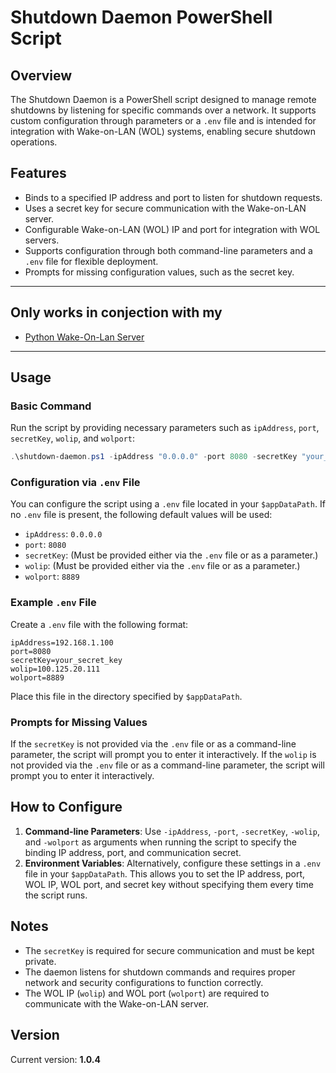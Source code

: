 # Shutdown Daemon PowerShell Script

## Overview

The Shutdown Daemon is a PowerShell script designed to manage remote shutdowns by listening for specific commands over a network. It supports custom configuration through parameters or a `.env` file and is intended for integration with Wake-on-LAN (WOL) systems, enabling secure shutdown operations.

## Features

- Binds to a specified IP address and port to listen for shutdown requests.
- Uses a secret key for secure communication with the Wake-on-LAN server.
- Configurable Wake-on-LAN (WOL) IP and port for integration with WOL servers.
- Supports configuration through both command-line parameters and a `.env` file for flexible deployment.
- Prompts for missing configuration values, such as the secret key.

---
## Only works in conjection with my
- [Python Wake-On-Lan Server](https://github.com/Oratorian/script-archive/tree/main/Python/wol)
---

## Usage

### Basic Command

Run the script by providing necessary parameters such as `ipAddress`, `port`, `secretKey`, `wolip`, and `wolport`:

```powershell
.\shutdown-daemon.ps1 -ipAddress "0.0.0.0" -port 8080 -secretKey "your_secret_key" -wolip "100.125.20.111" -wolport 8889
```

### Configuration via `.env` File

You can configure the script using a `.env` file located in your `$appDataPath`. If no `.env` file is present, the following default values will be used:

- `ipAddress`: `0.0.0.0`
- `port`: `8080`
- `secretKey`: (Must be provided either via the `.env` file or as a parameter.)
- `wolip`: (Must be provided either via the `.env` file or as a parameter.)
- `wolport`: `8889`

### Example `.env` File

Create a `.env` file with the following format:

```
ipAddress=192.168.1.100
port=8080
secretKey=your_secret_key
wolip=100.125.20.111
wolport=8889
```

Place this file in the directory specified by `$appDataPath`.

### Prompts for Missing Values

If the `secretKey` is not provided via the `.env` file or as a command-line parameter, the script will prompt you to enter it interactively.
If the `wolip` is not provided via the `.env` file or as a command-line parameter, the script will prompt you to enter it interactively.

## How to Configure

1. **Command-line Parameters**: Use `-ipAddress`, `-port`, `-secretKey`, `-wolip`, and `-wolport` as arguments when running the script to specify the binding IP address, port, and communication secret.
2. **Environment Variables**: Alternatively, configure these settings in a `.env` file in your `$appDataPath`. This allows you to set the IP address, port, WOL IP, WOL port, and secret key without specifying them every time the script runs.

## Notes

- The `secretKey` is required for secure communication and must be kept private.
- The daemon listens for shutdown commands and requires proper network and security configurations to function correctly.
- The WOL IP (`wolip`) and WOL port (`wolport`) are required to communicate with the Wake-on-LAN server.

## Version

Current version: **1.0.4**
